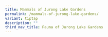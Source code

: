 ```yaml
---
title: Mammals of Jurong Lake Gardens
permalink: /mammals-of-jurong-lake-gardens/
variant: tiptap
description: ""
third_nav_title: Fauna of Jurong Lake Gardens
---
```

